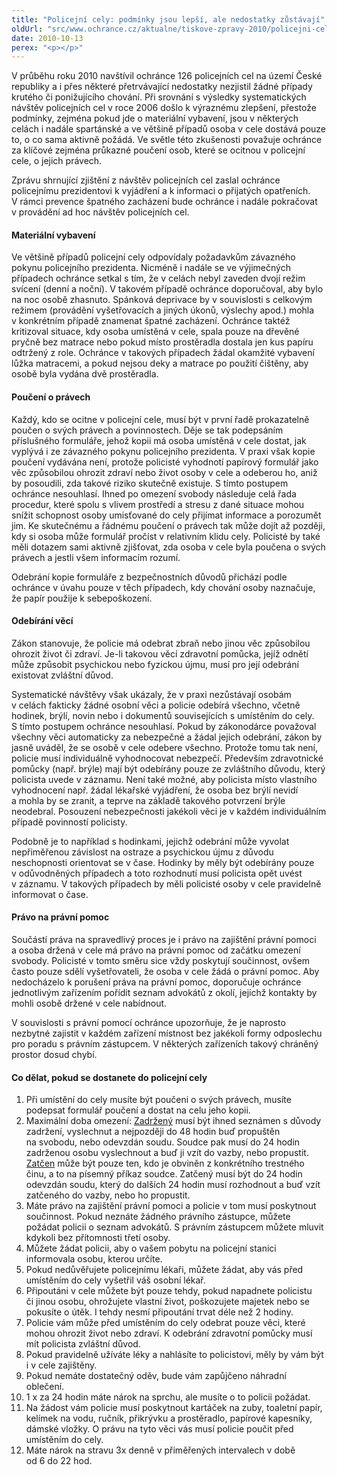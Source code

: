 ```yaml
---
title: "Policejní cely: podmínky jsou lepší, ale nedostatky zůstávají"
oldUrl: "src/www.ochrance.cz/aktualne/tiskove-zpravy-2010/policejni-cely-podminky-jsou-lepsi-ale-nedostatky-zustavaji"
date: 2010-10-13
perex: "<p></p>"
---
```


<!-- imported from the old website -->

<p>V průběhu roku 2010 navštívil ochránce 126 policejních cel na území České republiky a i přes některé přetrvávající nedostatky nezjistil žádné případy krutého či ponižujícího chování. Při srovnání s výsledky systematických návštěv policejních cel v roce 2006 došlo k výraznému zlepšení, přestože podmínky, zejména pokud jde o materiální vybavení, jsou v některých celách i nadále spartánské a ve většině případů osoba v cele dostává pouze to, o co sama aktivně požádá. Ve světle této zkušenosti považuje ochránce za klíčové zejména průkazné poučení osob, které se ocitnou v policejní cele, o jejich právech. </p><p>Zprávu shrnující zjištění z návštěv policejních cel zaslal ochránce policejnímu prezidentovi k vyjádření a k informaci o přijatých opatřeních. V rámci prevence špatného zacházení bude ochránce i nadále pokračovat v provádění ad hoc návštěv policejních cel.</p><h4>Materiální vybavení<p></p></h4><p>Ve většině případů policejní cely odpovídaly požadavkům závazného pokynu policejního prezidenta. Nicméně i nadále se ve výjimečných případech ochránce setkal s tím, že v celách nebyl zaveden dvojí režim svícení (denní a noční). V takovém případě ochránce doporučoval, aby bylo na noc osobě zhasnuto. Spánková deprivace by v souvislosti s celkovým režimem (provádění vyšetřovacích a jiných úkonů, výslechy apod.) mohla v konkrétním případě znamenat špatné zacházení. Ochránce taktéž kritizoval situace, kdy osoba umístěná v cele, spala pouze na dřevěné pryčně bez matrace nebo pokud místo prostěradla dostala jen kus papíru odtržený z role. Ochránce v takových případech žádal okamžité vybavení lůžka matracemi, a pokud nejsou deky a matrace po použití čištěny, aby osobě byla vydána dvě prostěradla.</p><h4>Poučení o právech<p></p></h4><p>Každý, kdo se ocitne v policejní cele, musí být v první řadě prokazatelně poučen o svých právech a povinnostech. Děje se tak podepsáním příslušného formuláře, jehož kopii má osoba umístěná v cele dostat, jak vyplývá i ze závazného pokynu policejního prezidenta. V praxi však kopie poučení vydávána není, protože policisté vyhodnotí papírový formulář jako věc způsobilou ohrozit zdraví nebo život osoby v cele a odeberou ho, aniž by posoudili, zda takové riziko skutečně existuje. S tímto postupem ochránce nesouhlasí. Ihned po omezení svobody následuje celá řada procedur, které spolu s vlivem prostředí a stresu z dané situace mohou snížit schopnost osoby umisťované do cely přijímat informace a porozumět jim. Ke skutečnému a řádnému poučení o právech tak může dojít až později, kdy si osoba může formulář pročíst v relativním klidu cely. Policisté by také měli dotazem sami aktivně zjišťovat, zda osoba v cele byla poučena o svých právech a jestli všem informacím rozumí.</p><p>Odebrání kopie formuláře z bezpečnostních důvodů přichází podle ochránce v úvahu pouze v těch případech, kdy chování osoby naznačuje, že papír použije k sebepoškození. </p><h4>Odebírání věcí<p></p></h4><p>Zákon stanovuje, že policie má odebrat zbraň nebo jinou věc způsobilou ohrozit život či zdraví. Je-li takovou věcí zdravotní pomůcka, jejíž odnětí může způsobit psychickou nebo fyzickou újmu, musí pro její odebrání existovat zvláštní důvod.  </p><p>Systematické návštěvy však ukázaly, že v praxi nezůstávají osobám v celách fakticky žádné osobní věci a policie odebírá všechno, včetně hodinek, brýlí, novin nebo i dokumentů souvisejících s umístěním do cely. S tímto postupem ochránce nesouhlasí. Pokud by zákonodárce považoval všechny věci automaticky za nebezpečné a žádal jejich odebrání, zákon by jasně uváděl, že se osobě v cele odebere všechno. Protože tomu tak není, policie musí individuálně vyhodnocovat nebezpečí. Především zdravotnické pomůcky (např. brýle) mají být odebírány pouze ze zvláštního důvodu, který policista uvede v záznamu. Není také možné, aby policista místo vlastního vyhodnocení např. žádal lékařské vyjádření, že osoba bez brýlí nevidí a mohla by se zranit, a teprve na základě takového potvrzení brýle neodebral. Posouzení nebezpečnosti jakékoli věci je v každém individuálním případě povinností policisty.</p><p>Podobně je to například s hodinkami, jejichž odebrání může vyvolat nepřiměřenou závislost na ostraze a psychickou újmu z důvodu neschopnosti orientovat se v čase. Hodinky by měly být odebírány pouze v odůvodněných případech a toto rozhodnutí musí policista opět uvést v záznamu. V takových případech by měli policisté osoby v cele pravidelně informovat o čase.</p><h4>Právo na právní pomoc<p></p></h4><p>Součástí práva na spravedlivý proces je i právo na zajištění právní pomoci a osoba držená v cele má právo na právní pomoc od začátku omezení svobody. Policisté v tomto směru sice vždy poskytují součinnost, ovšem často pouze sdělí vyšetřovateli, že osoba v cele žádá o právní pomoc. Aby nedocházelo k porušení práva na právní pomoc, doporučuje ochránce jednotlivým zařízením pořídit seznam advokátů z okolí, jejichž kontakty by mohli osobě držené v cele nabídnout. </p><p>V souvislosti s právní pomocí ochránce upozorňuje, že je naprosto nezbytné zajistit v každém zařízení místnost bez jakékoli formy odposlechu pro poradu s právním zástupcem. V některých zařízeních takový chráněný prostor dosud chybí.</p><h4>Co dělat, pokud se dostanete do policejní cely<p></p></h4><ol><li>Při umístění do cely musíte být poučeni o svých právech, musíte podepsat formulář poučení a dostat na celu jeho kopii.</li><li>Maximální doba omezení: <u>Zadržený</u> musí být ihned seznámen s důvody zadržení, vyslechnut a nejpozději do 48 hodin buď propuštěn na svobodu, nebo odevzdán soudu. Soudce pak musí do 24 hodin zadrženou osobu vyslechnout a buď ji vzít do vazby, nebo propustit. <u>Zatčen</u> může být pouze ten, kdo je obviněn z konkrétního trestného činu, a to na písemný příkaz soudce. Zatčený musí být do 24 hodin odevzdán soudu, který do dalších 24 hodin musí rozhodnout a buď vzít zatčeného do vazby, nebo ho propustit.</li><li>Máte právo na zajištění právní pomoci a policie v tom musí poskytnout součinnost. Pokud neznáte žádného právního zástupce, můžete požádat policii o seznam advokátů. S právním zástupcem můžete mluvit kdykoli bez přítomnosti třetí osoby.</li><li>Můžete žádat policii, aby o vašem pobytu na policejní stanici informovala osobu, kterou určíte.</li><li>Pokud nedůvěřujete policejnímu lékaři, můžete žádat, aby vás před umístěním do cely vyšetřil váš osobní lékař.</li><li>Připoutáni v cele můžete být pouze tehdy, pokud napadnete policistu či jinou osobu, ohrožujete vlastní život, poškozujete majetek nebo se pokusíte o útěk. I tehdy nesmí připoutání trvat déle než 2 hodiny.</li><li>Policie vám může před umístěním do cely odebrat pouze věci, které mohou ohrozit život nebo zdraví. K odebrání zdravotní pomůcky musí mít policista zvláštní důvod.</li><li>Pokud pravidelně užíváte léky a nahlásíte to policistovi, měly by vám být i v cele zajištěny.</li><li>Pokud nemáte dostatečný oděv, bude vám zapůjčeno náhradní oblečení.</li><li>1 x za 24 hodin máte nárok na sprchu, ale musíte o to policii požádat.</li><li>Na žádost vám policie musí poskytnout kartáček na zuby, toaletní papír, kelímek na vodu, ručník, přikrývku a prostěradlo, papírové kapesníky, dámské vložky. O právu na tyto věci vás musí policie poučit před umístěním do cely.</li><li>Máte nárok na stravu 3x denně v přiměřených intervalech v době od 6 do 22 hod.<p></p></li></ol>
